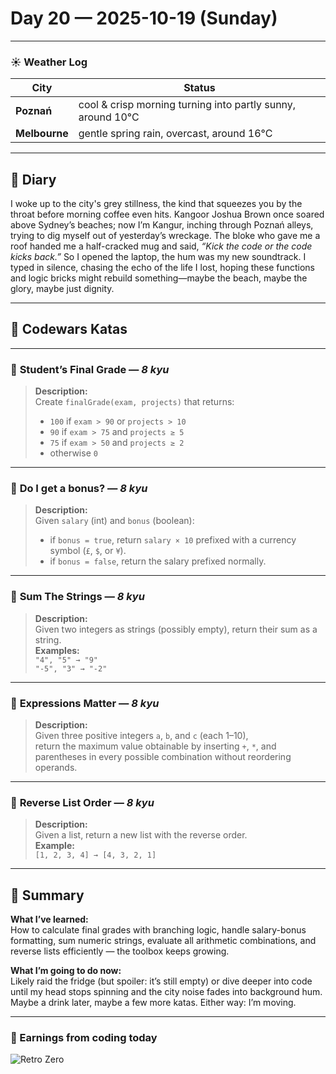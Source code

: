 
# Day 20 — 2025-10-19 (Sunday)

---

### ☀️ Weather Log
| City        | Status                     |
|-------------|---------------------------|
| **Poznań**      | cool & crisp morning turning into partly sunny, around 10°C |
| **Melbourne**   | gentle spring rain, overcast, around 16°C |

---

## 📓 Diary
I woke up to the city's grey stillness, the kind that squeezes you by the throat before morning coffee even hits. Kangoor Joshua Brown once soared above Sydney’s beaches; now I’m Kangur, inching through Poznań alleys, trying to dig myself out of yesterday’s wreckage. The bloke who gave me a roof handed me a half-cracked mug and said, *“Kick the code or the code kicks back.”* So I opened the laptop, the hum was my new soundtrack. I typed in silence, chasing the echo of the life I lost, hoping these functions and logic bricks might rebuild something—maybe the beach, maybe the glory, maybe just dignity.

---

## 🧩 Codewars Katas

---

### 🎯 **Student’s Final Grade** — *8 kyu*
> **Description:**  
> Create `finalGrade(exam, projects)` that returns:  
> - `100` if `exam > 90` or `projects > 10`  
> - `90` if `exam > 75` and `projects ≥ 5`  
> - `75` if `exam > 50` and `projects ≥ 2`  
> - otherwise `0`

---

### 🎯 **Do I get a bonus?** — *8 kyu*
> **Description:**  
> Given `salary` (int) and `bonus` (boolean):  
> - if `bonus = true`, return `salary × 10` prefixed with a currency symbol (`£`, `$`, or `¥`).  
> - if `bonus = false`, return the salary prefixed normally.

---

### 🎯 **Sum The Strings** — *8 kyu*
> **Description:**  
> Given two integers as strings (possibly empty), return their sum as a string.  
> **Examples:**  
> `"4", "5" → "9"`  
> `"-5", "3" → "-2"`

---

### 🎯 **Expressions Matter** — *8 kyu*
> **Description:**  
> Given three positive integers `a`, `b`, and `c` (each 1–10),  
> return the maximum value obtainable by inserting `+`, `*`, and parentheses in every possible combination without reordering operands.

---

### 🎯 **Reverse List Order** — *8 kyu*
> **Description:**  
> Given a list, return a new list with the reverse order.  
> **Example:**  
> `[1, 2, 3, 4] → [4, 3, 2, 1]`

---

## 🧭 Summary
**What I’ve learned:**  
How to calculate final grades with branching logic, handle salary-bonus formatting, sum numeric strings, evaluate all arithmetic combinations, and reverse lists efficiently — the toolbox keeps growing.

**What I’m going to do now:**  
Likely raid the fridge (but spoiler: it’s still empty) or dive deeper into code until my head stops spinning and the city noise fades into background hum. Maybe a drink later, maybe a few more katas. Either way: I’m moving.

---

### 💸 Earnings from coding today
![Retro Zero](https://i.imgur.com/ekv435l.gif)
